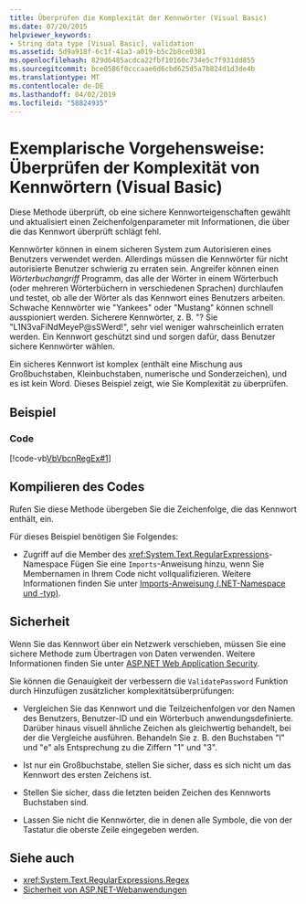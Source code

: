 ```yaml
---
title: Überprüfen die Komplexität der Kennwörter (Visual Basic)
ms.date: 07/20/2015
helpviewer_keywords:
- String data type [Visual Basic], validation
ms.assetid: 5d9a918f-6c1f-41a3-a019-b5c2b8ce0381
ms.openlocfilehash: 829d6485acdca22fbf10160c734e5c7f931dd855
ms.sourcegitcommit: bce0586f0cccaae6d6cbd625d5a7b824d1d3de4b
ms.translationtype: MT
ms.contentlocale: de-DE
ms.lasthandoff: 04/02/2019
ms.locfileid: "58824935"
---
```

# <a name="walkthrough-validating-that-passwords-are-complex-visual-basic"></a>Exemplarische Vorgehensweise: Überprüfen der Komplexität von Kennwörtern (Visual Basic)
Diese Methode überprüft, ob eine sichere Kennworteigenschaften gewählt und aktualisiert einen Zeichenfolgenparameter mit Informationen, die über die das Kennwort überprüft schlägt fehl.  
  
 Kennwörter können in einem sicheren System zum Autorisieren eines Benutzers verwendet werden. Allerdings müssen die Kennwörter für nicht autorisierte Benutzer schwierig zu erraten sein. Angreifer können einen *Wörterbuchangriff* Programm, das alle der Wörter in einem Wörterbuch (oder mehreren Wörterbüchern in verschiedenen Sprachen) durchlaufen und testet, ob alle der Wörter als das Kennwort eines Benutzers arbeiten. Schwache Kennwörter wie "Yankees" oder "Mustang" können schnell ausspioniert werden. Sicherere Kennwörter, z. B. "? Sie "L1N3vaFiNdMeyeP@sSWerd!", sehr viel weniger wahrscheinlich erraten werden. Ein Kennwort geschützt sind und sorgen dafür, dass Benutzer sichere Kennwörter wählen.  
  
 Ein sicheres Kennwort ist komplex (enthält eine Mischung aus Großbuchstaben, Kleinbuchstaben, numerische und Sonderzeichen), und es ist kein Word. Dieses Beispiel zeigt, wie Sie Komplexität zu überprüfen.  
  
## <a name="example"></a>Beispiel  
  
### <a name="code"></a>Code  
 [!code-vb[VbVbcnRegEx#1](~/samples/snippets/visualbasic/VS_Snippets_VBCSharp/VbVbcnRegEx/VB/Class1.vb#1)]  
  
## <a name="compiling-the-code"></a>Kompilieren des Codes  
 Rufen Sie diese Methode übergeben Sie die Zeichenfolge, die das Kennwort enthält, ein.  
  
 Für dieses Beispiel benötigen Sie Folgendes:  
  
-   Zugriff auf die Member des <xref:System.Text.RegularExpressions>-Namespace Fügen Sie eine `Imports`-Anweisung hinzu, wenn Sie Membernamen in Ihrem Code nicht vollqualifizieren. Weitere Informationen finden Sie unter [Imports-Anweisung (.NET-Namespace und -typ)](../../../../visual-basic/language-reference/statements/imports-statement-net-namespace-and-type.md).  
  
## <a name="security"></a>Sicherheit  
 Wenn Sie das Kennwort über ein Netzwerk verschieben, müssen Sie eine sichere Methode zum Übertragen von Daten verwenden. Weitere Informationen finden Sie unter [ASP.NET Web Application Security](https://docs.microsoft.com/previous-versions/aspnet/330a99hc(v=vs.100)).
  
 Sie können die Genauigkeit der verbessern die `ValidatePassword` Funktion durch Hinzufügen zusätzlicher komplexitätsüberprüfungen:  
  
-   Vergleichen Sie das Kennwort und die Teilzeichenfolgen vor den Namen des Benutzers, Benutzer-ID und ein Wörterbuch anwendungsdefinierte. Darüber hinaus visuell ähnliche Zeichen als gleichwertig behandelt, bei der die Vergleiche ausführen. Behandeln Sie z. B. den Buchstaben "l" und "e" als Entsprechung zu die Ziffern "1" und "3".  
  
-   Ist nur ein Großbuchstabe, stellen Sie sicher, dass es sich nicht um das Kennwort des ersten Zeichens ist.  
  
-   Stellen Sie sicher, dass die letzten beiden Zeichen des Kennworts Buchstaben sind.  
  
-   Lassen Sie nicht die Kennwörter, die in denen alle Symbole, die von der Tastatur die oberste Zeile eingegeben werden.  
  
## <a name="see-also"></a>Siehe auch

- <xref:System.Text.RegularExpressions.Regex>
- [Sicherheit von ASP.NET-Webanwendungen](https://docs.microsoft.com/previous-versions/aspnet/330a99hc(v=vs.100))
